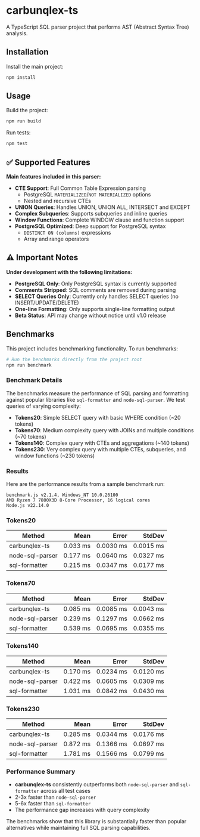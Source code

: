 # carbunqlex-ts

A TypeScript SQL parser project that performs AST (Abstract Syntax Tree) analysis.

## Installation

Install the main project:

```bash
npm install
```

## Usage

Build the project:

```bash
npm run build
```

Run tests:

```bash
npm test
```

## ✅ Supported Features

**Main features included in this parser:**

- **CTE Support**: Full Common Table Expression parsing
  - PostgreSQL `MATERIALIZED`/`NOT MATERIALIZED` options
  - Nested and recursive CTEs
- **UNION Queries**: Handles UNION, UNION ALL, INTERSECT and EXCEPT
- **Complex Subqueries**: Supports subqueries and inline queries
- **Window Functions**: Complete WINDOW clause and function support
- **PostgreSQL Optimized**: Deep support for PostgreSQL syntax
  - `DISTINCT ON (columns)` expressions
  - Array and range operators

## ⚠️ Important Notes

**Under development with the following limitations:**

- **PostgreSQL Only**: Only PostgreSQL syntax is currently supported
- **Comments Stripped**: SQL comments are removed during parsing
- **SELECT Queries Only**: Currently only handles SELECT queries (no INSERT/UPDATE/DELETE)
- **One-line Formatting**: Only supports single-line formatting output
- **Beta Status**: API may change without notice until v1.0 release

## Benchmarks

This project includes benchmarking functionality.
To run benchmarks:

```bash
# Run the benchmarks directly from the project root
npm run benchmark
```

### Benchmark Details

The benchmarks measure the performance of SQL parsing and formatting against popular libraries like `sql-formatter` and `node-sql-parser`. We test queries of varying complexity:

- **Tokens20**: Simple SELECT query with basic WHERE condition (~20 tokens)
- **Tokens70**: Medium complexity query with JOINs and multiple conditions (~70 tokens)
- **Tokens140**: Complex query with CTEs and aggregations (~140 tokens)
- **Tokens230**: Very complex query with multiple CTEs, subqueries, and window functions (~230 tokens)

### Results

Here are the performance results from a sample benchmark run:

```
benchmark.js v2.1.4, Windows_NT 10.0.26100
AMD Ryzen 7 7800X3D 8-Core Processor, 16 logical cores
Node.js v22.14.0
```

### Tokens20
| Method                            | Mean       | Error     | StdDev    |
|---------------------------------- |-----------:|----------:|----------:|
| carbunqlex-ts                  |    0.033 ms |  0.0030 ms |  0.0015 ms |
| node-sql-parser                |    0.177 ms |  0.0640 ms |  0.0327 ms |
| sql-formatter                  |    0.215 ms |  0.0347 ms |  0.0177 ms |

### Tokens70
| Method                            | Mean       | Error     | StdDev    |
|---------------------------------- |-----------:|----------:|----------:|
| carbunqlex-ts                  |    0.085 ms |  0.0085 ms |  0.0043 ms |
| node-sql-parser                |    0.239 ms |  0.1297 ms |  0.0662 ms |
| sql-formatter                  |    0.539 ms |  0.0695 ms |  0.0355 ms |

### Tokens140
| Method                            | Mean       | Error     | StdDev    |
|---------------------------------- |-----------:|----------:|----------:|
| carbunqlex-ts                  |    0.170 ms |  0.0234 ms |  0.0120 ms |
| node-sql-parser                |    0.422 ms |  0.0605 ms |  0.0309 ms |
| sql-formatter                  |    1.031 ms |  0.0842 ms |  0.0430 ms |

### Tokens230
| Method                            | Mean       | Error     | StdDev    |
|---------------------------------- |-----------:|----------:|----------:|
| carbunqlex-ts                  |    0.285 ms |  0.0344 ms |  0.0176 ms |
| node-sql-parser                |    0.872 ms |  0.1366 ms |  0.0697 ms |
| sql-formatter                  |    1.781 ms |  0.1566 ms |  0.0799 ms |

### Performance Summary

- **carbunqlex-ts** consistently outperforms both `node-sql-parser` and `sql-formatter` across all test cases
- 2-3x faster than `node-sql-parser`
- 5-6x faster than `sql-formatter` 
- The performance gap increases with query complexity

The benchmarks show that this library is substantially faster than popular alternatives while maintaining full SQL parsing capabilities.